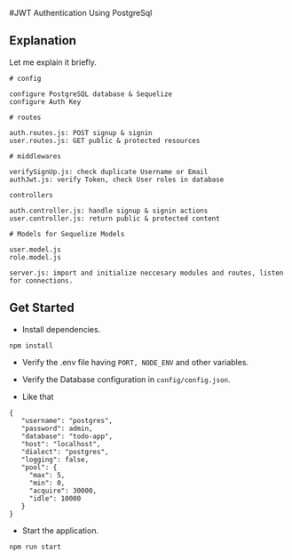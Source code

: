 #JWT Authentication Using PostgreSql

## Explanation

Let me explain it briefly.
```
# config

configure PostgreSQL database & Sequelize
configure Auth Key
````
```
# routes

auth.routes.js: POST signup & signin
user.routes.js: GET public & protected resources
```
```
# middlewares

verifySignUp.js: check duplicate Username or Email
authJwt.js: verify Token, check User roles in database
```
```
controllers

auth.controller.js: handle signup & signin actions
user.controller.js: return public & protected content
```
```
# Models for Sequelize Models

user.model.js
role.model.js
```
```
server.js: import and initialize neccesary modules and routes, listen for connections.
```
## Get Started

* Install dependencies.
```
npm install
```
* Verify the .env file having `PORT, NODE_ENV` and other variables.

* Verify the Database configuration in `config/config.json`.
* Like that 
```
{
   "username": "postgres",
   "password": admin,
   "database": "todo-app",
   "host": "localhost",
   "dialect": "postgres",
   "logging": false,
   "pool": {
     "max": 5,
     "min": 0,
     "acquire": 30000,
     "idle": 10000
   }
}
```

* Start the application.
```
npm run start
```
